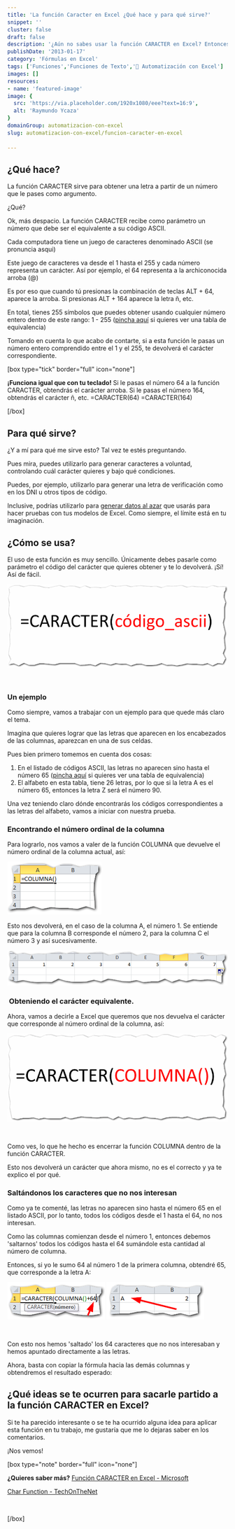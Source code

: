 ```yaml
---
title: 'La función Caracter en Excel ¿Qué hace y para qué sirve?'
snippet: ''
cluster: false
draft: false 
description: '¿Aún no sabes usar la función CARACTER en Excel? Entonces aprende a usarla en 5 minutos.'
publishDate: '2013-01-17'
category: 'Fórmulas en Excel'
tags: ['Funciones','Funciones de Texto','🤖 Automatización con Excel']
images: []
resources: 
- name: 'featured-image'
image: {
  src: 'https://via.placeholder.com/1920x1080/eee?text=16:9',
  alt: 'Raymundo Ycaza'
}
domainGroup: automatizacion-con-excel
slug: automatizacion-con-excel/funcion-caracter-en-excel

---
```


## ¿Qué hace?

La función CARACTER sirve para obtener una letra a partir de un número que le pases como argumento.

¿Qué?

Ok, más despacio. La función CARACTER recibe como parámetro un número que debe ser el equivalente a su código ASCII.

Cada computadora tiene un juego de caracteres denominado ASCII (se pronuncia asqui)

Este juego de caracteres va desde el 1 hasta el 255 y cada número representa un carácter. Así por ejemplo, el 64 representa a la archiconocida arroba (@)

Es por eso que cuando tú presionas la combinación de teclas ALT + 64, aparece la arroba. Si presionas ALT + 164 aparece la letra ñ, etc.

En total, tienes 255 símbolos que puedes obtener usando cualquier número entero dentro de este rango: 1 - 255 ([pincha aquí](http://ascii.cl/es/) si quieres ver una tabla de equivalencia)

Tomando en cuenta lo que acabo de contarte, si a esta función le pasas un número entero comprendido entre el 1 y el 255, te devolverá el carácter correspondiente.

\[box type="tick" border="full" icon="none"\]

**¡Funciona igual que con tu teclado!** Si le pasas el número 64 a la función CARACTER, obtendrás el carácter arroba. Si le pasas el número 164, obtendrás el carácter ñ, etc. =CARACTER(64) =CARACTER(164)

\[/box\]

## Para qué sirve?

¿Y a mí para qué me sirve esto? Tal vez te estés preguntando.

Pues mira, puedes utilizarlo para generar caracteres a voluntad, controlando cuál carácter quieres y bajo qué condiciones.

Puedes, por ejemplo, utilizarlo para generar una letra de verificación como en los DNI u otros tipos de código.

Inclusive, podrías utilizarlo para [generar datos al azar](http://raymundoycaza.com/articulos/excel-consejo/generar-datos-de-prueba-en-excel) que usarás para hacer pruebas con tus modelos de Excel. Como siempre, el límite está en tu imaginación.

## ¿Cómo se usa?

El uso de esta función es muy sencillo. Únicamente debes pasarle como parámetro el código del carácter que quieres obtener y te lo devolverá. ¡Sí! Así de fácil.

[![La función Caracter en Excel](images/la-funcion-caracter-en-excell-0001041.png)](http://raymundoycaza.com/wp-content/uploads/la-funcion-caracter-en-excell-0001041.png)

 

### Un ejemplo

Como siempre, vamos a trabajar con un ejemplo para que quede más claro el tema.

Imagina que quieres lograr que las letras que aparecen en los encabezados de las columnas, aparezcan en una de sus celdas.

Pues bien primero tomemos en cuenta dos cosas:

1. En el listado de códigos ASCII, las letras no aparecen sino hasta el número 65 ([pincha aquí](http://ascii.cl/es/) si quieres ver una tabla de equivalencia)
2. El alfabeto en esta tabla, tiene 26 letras, por lo que si la letra A es el número 65, entonces la letra Z será el número 90.

Una vez teniendo claro dónde encontrarás los códigos correspondientes a las letras del alfabeto, vamos a iniciar con nuestra prueba.

### Encontrando el número ordinal de la columna

Para lograrlo, nos vamos a valer de la función COLUMNA que devuelve el número ordinal de la columna actual, así:

[![La función Caracter en Excel](images/la-funcion-caracter-en-excell-0001051.png)](http://raymundoycaza.com/wp-content/uploads/la-funcion-caracter-en-excell-0001051.png)

Esto nos devolverá, en el caso de la columna A, el número 1. Se entiende que para la columna B corresponde el número 2, para la columna C el número 3 y así sucesivamente.

[![La función Caracter en Excel](images/la-funcion-caracter-en-excell-0001061.png)](http://raymundoycaza.com/wp-content/uploads/la-funcion-caracter-en-excell-0001061.png)

###  Obteniendo el carácter equivalente.

Ahora, vamos a decirle a Excel que queremos que nos devuelva el carácter que corresponde al número ordinal de la columna, así:

[![La función Caracter en Excel](images/la-funcion-caracter-en-excell-0001071.png)](http://raymundoycaza.com/wp-content/uploads/la-funcion-caracter-en-excell-0001071.png)

 

Como ves, lo que he hecho es encerrar la función COLUMNA dentro de la función CARACTER.

Esto nos devolverá un carácter que ahora mismo, no es el correcto y ya te explico el por qué.

### Saltándonos los caracteres que no nos interesan

Como ya te comenté, las letras no aparecen sino hasta el número 65 en el listado ASCII, por lo tanto, todos los códigos desde el 1 hasta el 64, no nos interesan.

Como las columnas comienzan desde el número 1, entonces debemos 'saltarnos' todos los códigos hasta el 64 sumándole esta cantidad al número de columna.

Entonces, si yo le sumo 64 al número 1 de la primera columna, obtendré 65, que corresponde a la letra A:

[![La función Caracter en Excel](images/la-funcion-caracter-en-excell-0001081.png)](http://raymundoycaza.com/wp-content/uploads/la-funcion-caracter-en-excell-0001081.png) [![La función Caracter en Excel](images/la-funcion-caracter-en-excell-0001091.png)](http://raymundoycaza.com/wp-content/uploads/la-funcion-caracter-en-excell-0001091.png)

 

Con esto nos hemos 'saltado' los 64 caracteres que no nos interesaban y hemos apuntado directamente a las letras.

Ahora, basta con copiar la fórmula hacia las demás columnas y obtendremos el resultado esperado:

## ¿Qué ideas se te ocurren para sacarle partido a la función CARACTER en Excel?

Si te ha parecido interesante o se te ha ocurrido alguna idea para aplicar esta función en tu trabajo, me gustaría que me lo dejaras saber en los comentarios.

¡Nos vemos!

\[box type="note" border="full" icon="none"\]

**¿Quieres saber más?** [Función CARACTER en Excel - Microsoft](http://office.microsoft.com/es-es/excel-help/funcion-caracter-HP010062559.aspx)

[Char Function - TechOnTheNet](http://www.techonthenet.com/excel/formulas/char.php)

 

\[/box\]

